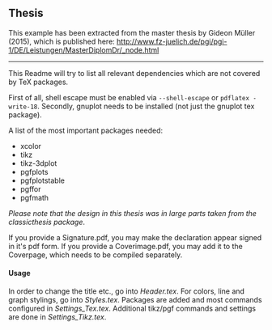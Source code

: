 ## Thesis
This example has been extracted from the master thesis by Gideon Müller (2015), which is published here: http://www.fz-juelich.de/pgi/pgi-1/DE/Leistungen/MasterDiplomDr/_node.html

--------------------


This Readme will try to list all relevant dependencies which are not covered by TeX packages.

First of all, shell escape must be enabled via `--shell-escape` or `pdflatex -write-18`.
Secondly, gnuplot needs to be installed (not just the gnuplot tex package).

A list of the most important packages needed:
- xcolor
- tikz
- tikz-3dplot
- pgfplots
- pgfplotstable
- pgffor
- pgfmath

*Please note that the design in this thesis was in large parts taken from the classicthesis package*.

If you provide a Signature.pdf, you may make the declaration appear signed in it's pdf form.
If you provide a Coverimage.pdf, you may add it to the Coverpage, which needs to be compiled separately.


#### Usage
In order to  change the title etc., go into *Header.tex*.
For colors, line and graph stylings, go into *Styles.tex*.
Packages are added and most commands configured in *Settings_Tex.tex*.
Additional tikz/pgf commands and settings are done in *Settings_Tikz.tex*.